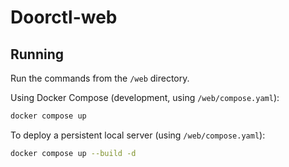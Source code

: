 # Doorctl-web

## Running

Run the commands from the `/web` directory.

Using Docker Compose (development, using `/web/compose.yaml`):

```sh
docker compose up
```

To deploy a persistent local server (using `/web/compose.yaml`):

```sh
docker compose up --build -d
```

